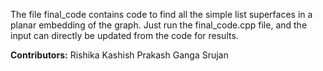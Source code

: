 The file final_code contains code to find all the simple list superfaces in a planar embedding of the graph.
Just run the final_code.cpp file, and the input can directly be updated from the code for results.


**Contributors:**
Rishika
Kashish Prakash
Ganga Srujan

